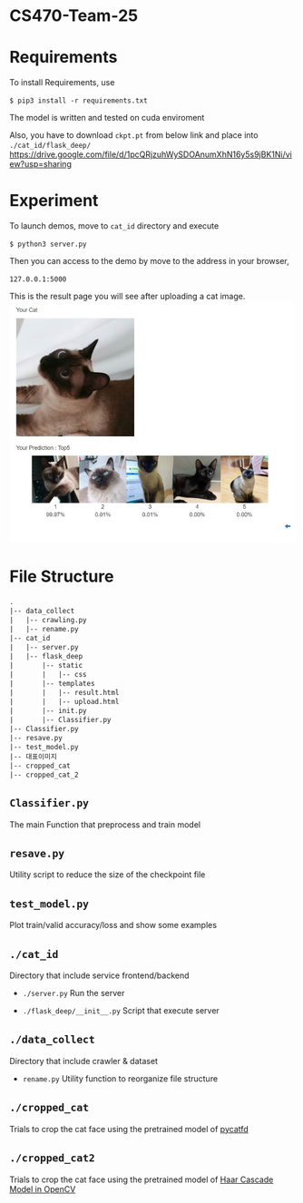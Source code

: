 # CS470-Team-25

Requirements
=====
To install Requirements, use

`$ pip3 install -r requirements.txt`

The model is written and tested on cuda enviroment

Also, you have to download `ckpt.pt` from below link and place into `./cat_id/flask_deep/`
https://drive.google.com/file/d/1pcQRjzuhWySDOAnumXhN16y5s9jBK1Ni/view?usp=sharing


Experiment
=====
To launch demos, move to `cat_id` directory and execute

`$ python3 server.py`

Then you can access to the demo by move to the address in your browser,

`127.0.0.1:5000`

This is the result page you will see after uploading a cat image.
![result.html](./result.JPG)

File Structure
=====
```
.
|-- data_collect
|   |-- crawling.py
|   |-- rename.py
|-- cat_id
|   |-- server.py
|   |-- flask_deep
|       |-- static
|       |   |-- css
|       |-- templates
|       |   |-- result.html
|       |   |-- upload.html
|       |-- init.py
|       |-- Classifier.py
|-- Classifier.py
|-- resave.py
|-- test_model.py
|-- 대표이미지
|-- cropped_cat
|-- cropped_cat_2
```

`Classifier.py`
----
The main Function that preprocess and train model

`resave.py`
---
Utility script to reduce the size of the checkpoint file

`test_model.py`
----
Plot train/valid accuracy/loss and show some examples

`./cat_id`
----
Directory that include service frontend/backend
 - `./server.py`
     Run the server
 
 - `./flask_deep/__init__.py`
    Script that execute server

`./data_collect`
----
Directory that include crawler & dataset
 - `rename.py`
    Utility function to reorganize file structure
    


`./cropped_cat`
----
Trials to crop the cat face using the pretrained model of [pycatfd](https://github.com/marando/pycatfd)

`./cropped_cat2`
----
Trials to crop the cat face using the pretrained model of [Haar Cascade Model in OpenCV](https://github.com/opencv/opencv/blob/ca9756f6a1ea25a232d83d768f833b4fa3ee4cf4/data/haarcascades/haarcascade_frontalcatface_extended.xml)
